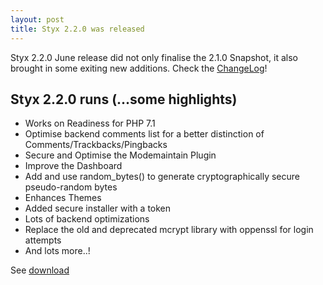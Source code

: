 ```yaml
---
layout: post
title: Styx 2.2.0 was released
---
```


Styx 2.2.0 June release did not only finalise the 2.1.0 Snapshot, it also brought in some exiting new additions. Check the [ChangeLog](https://github.com/ophian/styx/blob/styx2.2/docs/NEWS)!

## Styx 2.2.0 runs (...some highlights)

  - Works on Readiness for PHP 7.1
  - Optimise backend comments list for a better distinction of Comments/Trackbacks/Pingbacks
  - Secure and Optimise the Modemaintain Plugin
  - Improve the Dashboard
  - Add and use random_bytes() to generate cryptographically secure pseudo-random bytes
  - Enhances Themes
  - Added secure installer with a token
  - Lots of backend optimizations
  - Replace the old and deprecated mcrypt library with oppenssl for login attempts
  - And lots more..!

See [download](https://github.com/ophian/styx/releases/tag/2.2.0)